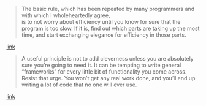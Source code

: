 >The basic rule, which has been repeated by many programmers and with which I wholeheartedly agree,  
is to not worry about efficiency until you know for sure that the program is too slow.
If it is, find out which parts are taking up the most time, and start exchanging elegance for efficiency in those parts.

[link](http://eloquentjavascript.net/03_functions.html#p_WkiJSoduhy)

>A useful principle is not to add cleverness unless you are absolutely sure you’re going to need it.
It can be tempting to write general “frameworks” for every little bit of functionality you come across. Resist that urge. You won’t get any real work done, and you’ll end up writing a lot of code that no one will ever use.

[link](http://eloquentjavascript.net/03_functions.html#p_EWzoSpSKwh)
